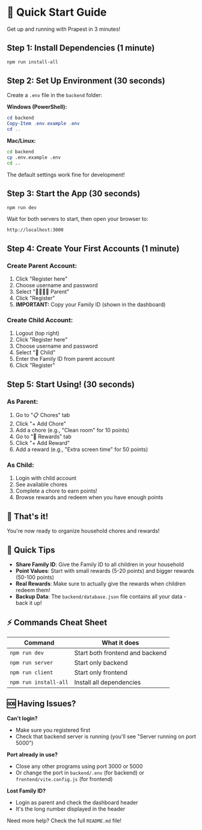 # 🚀 Quick Start Guide

Get up and running with Prapest in 3 minutes!

## Step 1: Install Dependencies (1 minute)

```bash
npm run install-all
```

## Step 2: Set Up Environment (30 seconds)

Create a `.env` file in the `backend` folder:

**Windows (PowerShell):**
```powershell
cd backend
Copy-Item .env.example .env
cd ..
```

**Mac/Linux:**
```bash
cd backend
cp .env.example .env
cd ..
```

The default settings work fine for development!

## Step 3: Start the App (30 seconds)

```bash
npm run dev
```

Wait for both servers to start, then open your browser to:
```
http://localhost:3000
```

## Step 4: Create Your First Accounts (1 minute)

### Create Parent Account:
1. Click "Register here"
2. Choose username and password
3. Select "👨‍👩‍👧‍👦 Parent"
4. Click "Register"
5. **IMPORTANT:** Copy your Family ID (shown in the dashboard)

### Create Child Account:
1. Logout (top right)
2. Click "Register here"
3. Choose username and password
4. Select "👶 Child"
5. Enter the Family ID from parent account
6. Click "Register"

## Step 5: Start Using! (30 seconds)

### As Parent:
1. Go to "📋 Chores" tab
2. Click "+ Add Chore"
3. Add a chore (e.g., "Clean room" for 10 points)
4. Go to "🎁 Rewards" tab
5. Click "+ Add Reward"
6. Add a reward (e.g., "Extra screen time" for 50 points)

### As Child:
1. Login with child account
2. See available chores
3. Complete a chore to earn points!
4. Browse rewards and redeem when you have enough points

## 🎉 That's it!

You're now ready to organize household chores and rewards!

## 📝 Quick Tips

- **Share Family ID**: Give the Family ID to all children in your household
- **Point Values**: Start with small rewards (5-20 points) and bigger rewards (50-100 points)
- **Real Rewards**: Make sure to actually give the rewards when children redeem them!
- **Backup Data**: The `backend/database.json` file contains all your data - back it up!

## ⚡ Commands Cheat Sheet

| Command | What it does |
|---------|-------------|
| `npm run dev` | Start both frontend and backend |
| `npm run server` | Start only backend |
| `npm run client` | Start only frontend |
| `npm run install-all` | Install all dependencies |

## 🆘 Having Issues?

**Can't login?**
- Make sure you registered first
- Check that backend server is running (you'll see "Server running on port 5000")

**Port already in use?**
- Close any other programs using port 3000 or 5000
- Or change the port in `backend/.env` (for backend) or `frontend/vite.config.js` (for frontend)

**Lost Family ID?**
- Login as parent and check the dashboard header
- It's the long number displayed in the header

Need more help? Check the full `README.md` file!

